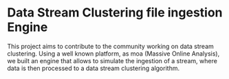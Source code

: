 # Data Stream Clustering file ingestion Engine
This project aims to contribute to the community working on data stream clustering. Using a well known platform, as moa (Massive Online Analysis), we built an engine that allows to simulate the ingestion of a stream, where data is then processed to a data stream clustering algorithm.
